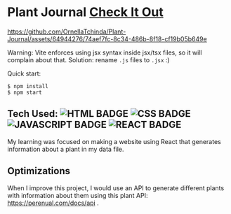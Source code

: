 # Plant Journal <a href="https://plant-journal.netlify.app/" target="_blank">Check It Out</a>

https://github.com/OrnellaTchinda/Plant-Journal/assets/64944276/74aef7fc-8c34-486b-8f18-cf19b05b649e


Warning: Vite enforces using jsx syntax inside jsx/tsx files, so it will complain about that. Solution: rename `.js` files to `.jsx` :)

Quick start:

```
$ npm install
$ npm start
````

## Tech Used: ![HTML BADGE](https://img.shields.io/static/v1?label=|&message=HTML5&color=23555f&style=plastic&logo=html5)  ![CSS BADGE](https://img.shields.io/static/v1?label=|&message=CSS3&color=285f65&style=plastic&logo=css3)  ![JAVASCRIPT BADGE](https://img.shields.io/static/v1?label=|&message=JAVASCRIPT&color=3c7f5d&style=plastic&logo=javascript) ![REACT BADGE](https://img.shields.io/static/v1?label=|&message=REACTT&color=3c7f5d&style=plastic&logo=react)

My learning was focused on making a website using React that generates information about a plant in my data file. 
## Optimizations

When I improve this project, I would use an API to generate different plants with information about them using this plant API: https://perenual.com/docs/api .

